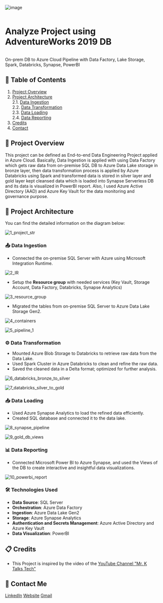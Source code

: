 ![image](https://github.com/dogucanelci/Azure_e2e_data_engineering_project_1/assets/59261856/bf084dc4-c403-4b3e-a1c4-f67bdc339f6b)

<h1 style="display: inline-block;"> Analyze Project using AdventureWorks 2019 DB </h1>

<p>On-prem DB to Azure Cloud Pipeline with Data Factory, Lake Storage, Spark, Databricks, Synapse, PowerBI</p>


## 📝 Table of Contents
1. [Project Overview](#introduction)
2. [Project Architecture](#project-architecture)  
  2.1. [Data Ingestion](#data-ingestion)  
  2.2. [Data Transformation](#data-transformation)  
  2.3. [Data Loading](#data-loading)  
  2.4. [Data Reporting](#data-reporting)
3. [Credits](#credits)
4. [Contact](#contact)

<a name="introduction"></a>
## 🔬 Project Overview 

This project can be defined as End-to-end Data Engineering Project applied in Azure Cloud. Basically, Data Ingestion is applied with using Data Factory which gets raw data from on-premise SQL DB to Azure Data Lake storage in bronze layer, then data transformation process is applied by Azure Databricks using Spark and transformed data is stored in silver layer and gold layer kept cleansed data which is loaded into Synapse Serverless DB and its data is visualized in PowerBI report.  Also, I used Azure Active Directory (AAD) and Azure Key Vault for the data monitoring and governance purpose.

<a name="project-architecture"></a>
## 📝 Project Architecture

You can find the detailed information on the diagram below:

![1_project_str](https://github.com/dogucanelci/Azure_e2e_data_engineering_project_1/assets/59261856/f0fdf9eb-5b61-4f18-806f-2d8f5d2cef13)


<a name="data-ingestion"></a>
### 📤 Data Ingestion
- Connected the on-premise SQL Server with Azure using Microsoft Integration Runtime.

![2_IR](https://github.com/dogucanelci/Azure_e2e_data_engineering_project_1/assets/59261856/a2e6d6ee-5b67-4e16-8c99-4c54a1488d5a)


- Setup the **Resource group** with needed services (Key Vault, Storage Account, Data Factory, Databricks, Synapse Analytics)

![3_resource_group](https://github.com/dogucanelci/Azure_e2e_data_engineering_project_1/assets/59261856/659df9b6-c624-4244-beed-70bd74d06bbc)

- Migrated the tables from on-premise SQL Server to Azure Data Lake Storage Gen2.

![4_containers](https://github.com/dogucanelci/Azure_e2e_data_engineering_project_1/assets/59261856/fd073c15-f09b-4bcf-97fa-4105ea033d25)

![5_pipeline_1](https://github.com/dogucanelci/Azure_e2e_data_engineering_project_1/assets/59261856/0c54279a-f1d0-4ee1-bd54-1de8a77fe913)


<a name="data-transformation"></a>
### ⚙️ Data Transformation
- Mounted Azure Blob Storage to Databricks to retrieve raw data from the Data Lake.
- Used Spark Cluster in Azure Databricks to clean and refine the raw data.
- Saved the cleaned data in a Delta format; optimized for further analysis.

![6_databricks_bronze_to_silver](https://github.com/dogucanelci/Azure_e2e_data_engineering_project_1/assets/59261856/de9fcd1a-39ec-4d6e-8c07-6520d23f1886)

![7_databricks_silver_to_gold](https://github.com/dogucanelci/Azure_e2e_data_engineering_project_1/assets/59261856/105e2c61-629d-4c96-becd-2518f7db46cc)


<a name="data-loading"></a>
### 📥 Data Loading
- Used Azure Synapse Analytics to load the refined data efficiently.
- Created SQL database and connected it to the data lake.

![8_synapse_pipeline](https://github.com/dogucanelci/Azure_e2e_data_engineering_project_1/assets/59261856/068eeb10-86e0-4122-b172-6480409f8fa4)

![9_gold_db_views](https://github.com/dogucanelci/Azure_e2e_data_engineering_project_1/assets/59261856/7b2d362a-15ce-4716-a3cc-96434156c446)

<a name="data-reporting"></a>
### 📊 Data Reporting
- Connected Microsoft Power BI to Azure Synapse, and used the Views of the DB to create interactive and insightful data visualizations.

![10_powerbi_report](https://github.com/dogucanelci/Azure_e2e_data_engineering_project_1/assets/59261856/67e3b07b-44f3-448b-b774-202b28850015)


### 🛠️ Technologies Used

- **Data Source**: SQL Server
- **Orchestration**: Azure Data Factory
- **Ingestion**: Azure Data Lake Gen2
- **Storage**: Azure Synapse Analytics
- **Authentication and Secrets Management**: Azure Active Directory and Azure Key Vault
- **Data Visualization**: PowerBI

<a name="credits"></a>
## 📋 Credits

- This Project is inspired by the video of the [YouTube Channel "Mr. K Talks Tech"](https://www.youtube.com/watch?v=iQ41WqhHglk)  

<a name="contact"></a>
## 📨 Contact Me

[LinkedIn](https://www.linkedin.com/in/elcidogucan/)
[Website](https://www.dogucanelci.com)
[Gmail](dogucanelci@gmail.com)
